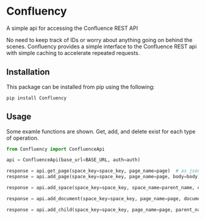# Confluency
A simple api for accessing the Confluence REST API

No need to keep track of IDs or worry about anything going on behind the scenes. Confluency provides a simple interface to the Confluence REST api with simple caching to accelerate repeated requests.


## Installation
This package can be installed from pip using the following:
```
pip install Confluency
```

## Usage
Some examle functions are shown.  Get, add, and delete exist for each type of operation.

```python
from Confluency import ConfluenceApi

api = ConfluenceApi(base_url=BASE_URL, auth=auth)

response = api.get_page(space_key=space_key, page_name=page)  # as json
response = api.add_page(space_key=space_key, page_name=page, body=body)  # body is html

response = api.add_space(space_key=space_key, space_name=parent_name, description=content)

response = api.add_document(space_key=space_key, page_name=page, document_loc=document_loc)

response = api.add_child(space_key=space_key, page_name=page, parent_name=parent_name)
```


